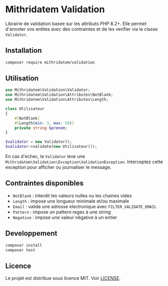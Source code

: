 # Mithridatem Validation

Librairie de validation basee sur les attributs PHP 8.2+. Elle permet d'annoter vos entites avec des contraintes et de les verifier via la classe `Validator`.

## Installation

```bash
composer require mithridatem/validation
```

## Utilisation

```php
use Mithridatem\Validation\Validator;
use Mithridatem\Validation\Attributes\NotBlank;
use Mithridatem\Validation\Attributes\Length;

class Utilisateur
{
    #[NotBlank]
    #[Length(min: 3, max: 50)]
    private string $prenom;
}

$validator = new Validator();
$validator->validate(new Utilisateur());
```

En cas d'echec, le `Validator` leve une `Mithridatem\Validation\Exception\ValidationException`. Interceptez cette exception pour afficher ou journaliser le message.

## Contraintes disponibles

- `NotBlank` : interdit les valeurs nulles ou les chaines vides
- `Length` : impose une longueur minimale et/ou maximale
- `Email` : valide une adresse electronique avec `FILTER_VALIDATE_EMAIL`
- `Pattern` : impose un pattern regex à une string
- `Negative` : impose une valeur négative à un entier  

## Developpement

```bash
composer install
composer test
```

## Licence

Le projet est distribue sous licence MIT. Voir [LICENSE](LICENSE).
